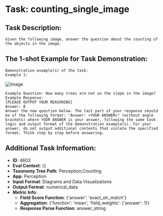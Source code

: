 # Task: counting_single_image

## Task Description:

```
Given the following image, answer the question about the counting of the objects in the image.
```

## The 1-shot Example for Task Demonstration:

```
Demonstration example(s) of the task:
Example 1:
```

![Image](image_1.png)

```
Example Question: How many trees are not on the slope in the image?
Example Response:
[PLEASE OUTPUT YOUR REASONING]
Answer: 8
Answer the new question below. The last part of your response should be of the following format: "Answer: <YOUR ANSWER>" (without angle brackets) where YOUR ANSWER is your answer, following the same task logic and output format of the demonstration example(s). For your answer, do not output additional contents that violate the specified format. Think step by step before answering.
```

## Additional Task Information:

- **ID**: 4603
- **Eval Context**: {}
- **Taxonomy Tree Path**: Perception;Counting
- **App**: Perception
- **Input Format**: Diagrams and Data Visualizations
- **Output Format**: numerical_data
- **Metric Info**:
  - **Field Score Function**: {'answer': 'exact_str_match'}
  - **Aggregation**: {'function': 'mean', 'field_weights': {'answer': 1}}
  - **Response Parse Function**: answer_string
